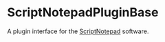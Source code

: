 # ScriptNotepadPluginBase
A plugin interface for the [ScriptNotepad](https://github.com/VPKSoft/ScriptNotepad) software.
